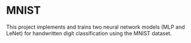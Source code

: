 # MNIST
This project implements and trains two neural network models (MLP and LeNet) for handwritten digit classification using the MNIST dataset.

